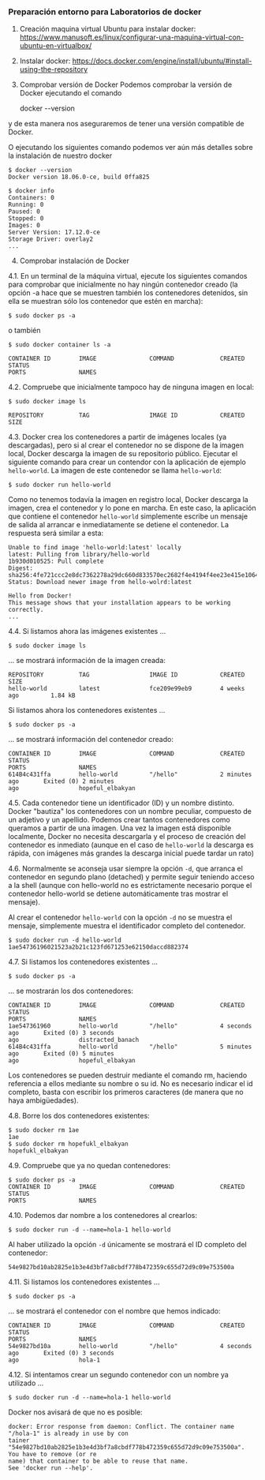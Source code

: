 ### Preparación entorno para Laboratorios de docker

1. Creación maquina virtual Ubuntu para instalar docker:
https://www.manusoft.es/linux/configurar-una-maquina-virtual-con-ubuntu-en-virtualbox/

2. Instalar docker:
https://docs.docker.com/engine/install/ubuntu/#install-using-the-repository

3. Comprobar versión de Docker
Podemos comprobar la versión de Docker ejecutando el comando

	docker --version

y de esta manera nos aseguraremos de tener una versión compatible de Docker.

O ejecutando los siguientes comando podemos ver aún más detalles sobre la instalación de nuestro docker

	$ docker --version
	Docker version 18.06.0-ce, build 0ffa825

	$ docker info
	Containers: 0
	Running: 0
	Paused: 0
	Stopped: 0
	Images: 0
	Server Version: 17.12.0-ce
	Storage Driver: overlay2
	...

4. Comprobar instalación de Docker

4.1. En un terminal de la máquina virtual, ejecute los siguientes comandos para comprobar que inicialmente no hay ningún contenedor creado
(la opción -a hace que se muestren también los contenedores detenidos, sin ella se muestran sólo los contenedor que estén en
marcha):

	$ sudo docker ps -a

o también

	$ sudo docker container ls -a

	CONTAINER ID        IMAGE               COMMAND             CREATED             STATUS
	PORTS               NAMES

4.2. Compruebe que inicialmente tampoco hay de ninguna imagen en local:

	$ sudo docker image ls

	REPOSITORY          TAG                 IMAGE ID            CREATED             SIZE

4.3. Docker crea los contenedores a partir de imágenes locales (ya descargadas), pero si al crear el contenedor no se dispone de la imagen local, Docker descarga la imagen de su repositorio público. Ejecutar el siguiente comando para crear un contendor con la aplicación de ejemplo `hello-world`. La imagen de este contenedor se llama `hello-world`:

	$ sudo docker run hello-world

Como no tenemos todavía la imagen en registro local, Docker descarga la imagen, crea el contenedor y lo pone en marcha.
En este caso, la aplicación que contiene el contenedor `hello-world` simplemente escribe un mensaje de salida al arrancar e inmediatamente se detiene el contenedor. La respuesta será similar a esta:

	Unable to find image 'hello-world:latest' locally
	latest: Pulling from library/hello-world
	1b930d010525: Pull complete
	Digest: sha256:4fe721ccc2e8dc7362278a29dc660d833570ec2682f4e4194f4ee23e415e1064
	Status: Download newer image from hello-wolrd:latest

	Hello from Docker!
	This message shows that your installation appears to be working correctly.
	...

4.4. Si listamos ahora las imágenes existentes ...

	$ sudo docker image ls

... se mostrará información de la imagen creada:

	REPOSITORY          TAG                 IMAGE ID            CREATED             SIZE
	hello-world         latest              fce209e99eb9        4 weeks ago         1.84 kB

Si listamos ahora los contenedores existentes ...

	$ sudo docker ps -a

... se mostrará información del contenedor creado:

	CONTAINER ID        IMAGE               COMMAND             CREATED             STATUS
	PORTS               NAMES
	614B4c431ffa        hello-world         "/hello"            2 minutes ago       Exited (0) 2 minutes
	ago                 hopeful_elbakyan

4.5. Cada contenedor tiene un identificador (ID) y un nombre distinto. Docker "bautiza" los contenedores con un nombre peculiar, compuesto de un adjetivo y un apellido. Podemos crear tantos contenedores como queramos a partir de una imagen. Una vez la imagen está disponible localmente, Docker no necesita descargarla y el proceso de creación del contenedor es inmediato (aunque en el caso de `hello-world` la descarga es rápida, con imágenes más grandes la descarga inicial puede tardar un rato)

4.6. Normalmente se aconseja usar siempre la opción `-d`, que arranca el contenedor en segundo plano (detached) y permite seguir teniendo acceso a la shell (aunque con hello-world no es estrictamente necesario porque el contenedor hello-world se detiene automáticamente tras mostrar el mensaje).

Al crear el contenedor `hello-world` con la opción `-d` no se muestra el mensaje, simplemente muestra el identificador completo del contenedor.

	$ sudo docker run -d hello-world
	1ae54736196021523a2b21c123fd671253e62150daccd882374

4.7. Si listamos los contenedores existentes ...

	$ sudo docker ps -a

... se mostrarán los dos contenedores:

	CONTAINER ID        IMAGE               COMMAND             CREATED             STATUS
	PORTS               NAMES
	1ae547361960        hello-world         "/hello"            4 seconds ago       Exited (0) 3 seconds
	ago                 distracted_banach
	614B4c431ffa        hello-world         "/hello"            5 minutes ago       Exited (0) 5 minutes
	ago                 hopeful_elbakyan

Los contenedores se pueden destruir mediante el comando rm, haciendo referencia a ellos mediante su nombre o su id.
No es necesario indicar el id completo, basta con escribir los primeros caracteres (de manera que no haya ambigüedades).

4.8. Borre los dos contenedores existentes:

	$ sudo docker rm 1ae
	1ae
	$ sudo docker rm hopefukl_elbakyan
	hopefukl_elbakyan

4.9. Compruebe que ya no quedan contenedores:

	$ sudo docker ps -a
	CONTAINER ID        IMAGE               COMMAND             CREATED             STATUS
	PORTS               NAMES

4.10. Podemos dar nombre a los contenedores al crearlos:

	$ sudo docker run -d --name=hola-1 hello-world

Al haber utilizado la opción `-d` únicamente se mostrará el ID completo del contenedor:

	54e9827bd10ab2825e1b3e4d3bf7a8cbdf778b472359c655d72d9c09e753500a

4.11. Si listamos los contenedores existentes ...

	$ sudo docker ps -a

... se mostrará el contenedor con el nombre que hemos indicado:

	CONTAINER ID        IMAGE               COMMAND             CREATED             STATUS
	PORTS               NAMES
	54e9827bd10a        hello-world         "/hello"            4 seconds ago       Exited (0) 3 seconds
	ago                 hola-1

4.12. Si intentamos crear un segundo contenedor con un nombre ya utilizado ...

	$ sudo docker run -d --name=hola-1 hello-world

Docker nos avisará de que no es posible:

	docker: Error response from daemon: Conflict. The container name "/hola-1" is already in use by con
	tainer "54e9827bd10ab2825e1b3e4d3bf7a8cbdf778b472359c655d72d9c09e753500a". You have to remove (or re
	name) that container to be able to reuse that name.
	See 'docker run --help'.
